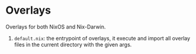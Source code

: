 # Overlays

Overlays for both NixOS and Nix-Darwin.

1. `default.nix`: the entrypoint of overlays, it execute and import all overlay files in the current
   directory with the given args.